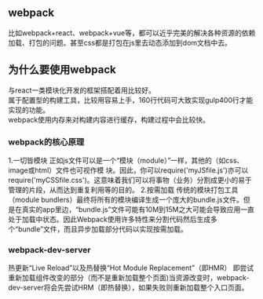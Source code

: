 ## webpack
比如webpack+react、webpack+vue等，都可以近乎完美的解决各种资源的依赖加载、打包的问题。甚至css都是打包在js里去动态添加到dom文档中去。

## 为什么要使用webpack
与react一类模块化开发的框架搭配着用比较好。  
属于配置型的构建工具，比较用容易上手，160行代码可大致实现gulp400行才能实现的功能。  
webpack使用内存来对构建内容进行缓存，构建过程中会比较快。  

### webpack的核心原理
1.一切皆模块
正如js文件可以是一个“模块（module）”一样，其他的（如css、image或html）文件也可视作模 块。因此，你可以require('myJSfile.js')亦可以require('myCSSfile.css')。这意味着我们可以将事物（业务）分割成更小的易于管理的片段，从而达到重复利用等的目的。
2.按需加载
传统的模块打包工具（module bundlers）最终将所有的模块编译生成一个庞大的bundle.js文件。但是在真实的app里边，“bundle.js”文件可能有10M到15M之大可能会导致应用一直处于加载中状态。因此Webpack使用许多特性来分割代码然后生成多个“bundle”文件，而且异步加载部分代码以实现按需加载。   


### webpack-dev-server
热更新“Live Reload”以及热替换“Hot Module Replacement”（即HMR）  即尝试重新加载组件改变的部分（而不是重新加载整个页面)当资源改变时，webpack-dev-server将会先尝试HRM（即热替换），如果失败则重新加载整个入口页面。
